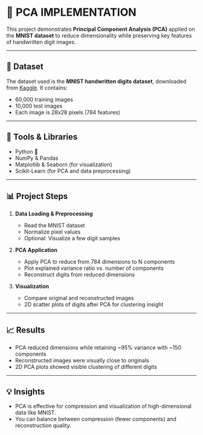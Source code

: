 # 🧠 PCA IMPLEMENTATION

This project demonstrates **Principal Component Analysis (PCA)** applied on the **MNIST dataset** to reduce dimensionality while preserving key features of handwritten digit images.

---

## 📁 Dataset

The dataset used is the **MNIST handwritten digits dataset**, downloaded from [Kaggle](https://www.kaggle.com/). It contains:

- 60,000 training images
- 10,000 test images
- Each image is 28x28 pixels (784 features)

---

## 🔧 Tools & Libraries

- Python 🐍
- NumPy & Pandas
- Matplotlib & Seaborn (for visualization)
- Scikit-Learn (for PCA and data preprocessing)

---

## 📊 Project Steps

1. **Data Loading & Preprocessing**
   - Read the MNIST dataset
   - Normalize pixel values
   - Optional: Visualize a few digit samples

2. **PCA Application**
   - Apply PCA to reduce from 784 dimensions to N components
   - Plot explained variance ratio vs. number of components
   - Reconstruct digits from reduced dimensions

3. **Visualization**
   - Compare original and reconstructed images
   - 2D scatter plots of digits after PCA for clustering insight

---

## 📈 Results

- PCA reduced dimensions while retaining ~95% variance with ~150 components
- Reconstructed images were visually close to originals
- 2D PCA plots showed visible clustering of different digits

---

## 💡 Insights

- PCA is effective for compression and visualization of high-dimensional data like MNIST.
- You can balance between compression (fewer components) and reconstruction quality.

